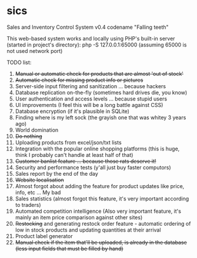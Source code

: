 # sics
Sales and Inventory Control System v0.4 codename "Falling teeth"


This web-based system works and locally using PHP's built-in server (started in project's directory):
php -S 127.0.0.1:65000 (assuming 65000 is not used network port)


TODO list:
1. ~~Manual or automatic check for products that are almost 'out of stock'~~
2. ~~Automatic check for missing product info or pictures~~
3. Server-side input filtering and sanitization ... because hackers
4. Database replication on-the-fly (sometimes hard drives die, you know)
5. User authentication and access levels ... because stupid users
6. UI improvements (I feel this will be a long battle against CSS)
7. Database encryption (if it's plausible in SQLite)
8. Finding where is my left sock (the grayish one that was whitey 3 years ago)
9. World domination
10. ~~Do nothing~~
11. Uploading products from excel/json/txt lists
12. Integration with the popular online shopping platforms (this is huge, think I probably can't handle at least half of that)
13. ~~Customer banlist feature ... because those rats deserve it!~~
14. Security and performance tests (y'all just buy faster computors)
15. Sales report by the end of the day
16. ~~Website localisation~~
17. Almost forgot about adding the feature for product updates like price, info, etc ... My bad
18. Sales statistics (almost forgot this feature, it's very important according to traders)
19. Automated competition intelligence (Also very important feature, it's mainly an item price comparison against other sites)
20. ~~Restocking~~ and generating restock order feature - automatic ordering of low in stock products and updating quantities at their arrival
21. Product label generator
22. ~~Manual check if the item that'll be uploaded, is already in the database (less input fields that must be filled by hand)~~

